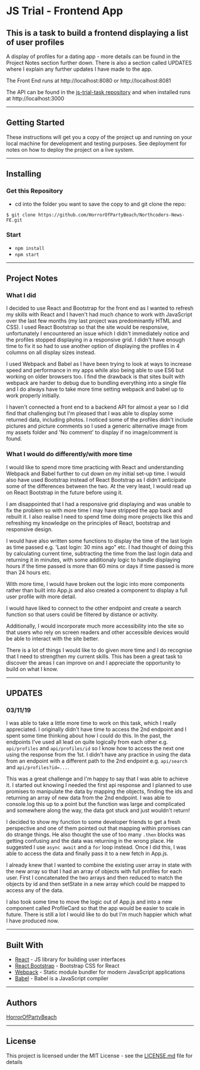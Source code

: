 # **JS Trial - Frontend App**

## **This is a task to build a frontend displaying a list of user profiles** 

A display of profiles for a dating app - more details can be found in the Project Notes section further down. There is also a section called UPDATES where I explain any further updates I have made to the app.

The Front End runs at http://localhost:8080 or http://localhost:8081

The API can be found in the [js-trial-task repository](https://github.com/HorrorOfPartyBeach/js-trial-task) and when installed runs at http://localhost:3000

------------

## **Getting Started**

These instructions will get you a copy of the project up and running on your local machine for development and testing purposes. See deployment for notes on how to deploy the project on a live system.

----------

## **Installing**

### **Get this Repository**

* cd into the folder you want to save the copy to and git clone the repo:

```
$ git clone https://github.com/HorrorOfPartyBeach/Northcoders-News-FE.git
```

### **Start**

* `npm install`
* `npm start`

--------------

## **Project Notes**

### **What I did**

I decided to use React and Bootstrap for the front end as I wanted to refresh my skills with React and I haven't had much chance to work with JavaScript over the last few months (my last project was predominantly HTML and CSS). I used React Bootstrap so that the site would be responsive, unfortunately I encountered an issue which I didn't immediately notice and the profiles stopped displaying in a responsive grid. I didn't have enough time to fix it so had to use another option of displaying the profiles in 4 columns on all display sizes instead.

I used Webpack and Babel as I have been trying to look at ways to increase speed and performance in my apps while also being able to use ES6 but working on older browsers too. I find the drawback is that sites built with webpack are harder to debug due to bundling everything into a single file and I do always have to take more time setting webpack and babel up to work properly initially.

I haven't connected a front end to a backend API for almost a year so I did find that challenging but I'm pleased that I was able to display some returned data, including photos. I noticed some of the profiles didn't include pictures and picture comments so I used a generic alternative image from my assets folder and 'No comment' to display if no image/comment is found.

### **What I would do differently/with more time**

I would like to spend more time practicing with React and understanding Webpack and Babel further to cut down on my initial set-up time. I would also have used Bootstrap instead of React Bootstrap as I didn't anticipate some of the differences between the two. At the very least, I would read up on React Bootstrap in the future before using it.

I am disappointed that I had a responsive grid displaying and was unable to fix the problem so with more time I may have stripped the app back and rebuilt it. I also realise I need to spend time doing more projects like this and refreshing my knowledge on the principles of React, bootstrap and responsive design.

I would have also written some functions to display the time of the last login as time passed e.g. 'Last login: 30 mins ago" etc. I had thought of doing this by calculating current time, subtracting the time from the last login data and returning it in minutes, with some additionaly logic to handle displaying hours if the time passed is more than 60 mins or days if time passed is more than 24 hours etc.

With more time, I would have broken out the logic into more components rather than built into App.js and also created a component to display a full user profile with more detail.

I  would have liked to connect to the other endpoint and create a search function so that users could be filtered by distance or activity.

Additionally, I would incorporate much more accessibility into the site so that users who rely on screen readers and other accessible devices would be able to interact with the site better.

There is a lot of things I would like to do given more time and I do recognise that I need to strengthen my current skills. This has been a great task to discover the areas I can improve on and I appreciate the opportunity to build on what I know.

--------------

## **UPDATES**

### **03/11/19**

I was able to take a little more time to work on this task, which I really appreciated. I originally didn't have time to access the 2nd endpoint and I spent some time thinking about how I could do this. In the past, the endpoints I've used all lead on quite logically from each other e.g. `api/profiles` and `api/profiles/id` so I know how to access the next one using the response from the 1st. I didn't have any practice in using the data from an endpoint with a different path to the 2nd endpoint e.g. `api/search` and `api/profiles?id=...`.

This was a great challenge and I'm happy to say that I was able to achieve it. I started out knowing I needed the first api response and I planned to use promises to manipulate the data by mapping the objects, finding the ids and returning an array of new data from the 2nd endpoint. I was able to console.log this up to a point but the function was large and complicated and somewhere along the way, the data got stuck and just wouldn't return!

I decided to show my function to some developer friends to get a fresh perspective and one of them pointed out that mapping within promises can do strange things. He also thought the use of too many `.then` blocks was getting confusing and the data was returning in the wrong place. He suggested I use `async await` and a `for` loop instead. Once I did this, I was able to access the data and finally pass it to a new fetch in App.js.

I already knew that I wanted to combine the existing user array in state with the new array so that I had an array of objects with full profiles for each user. First I concatenated the two arrays and then reduced to match the objects by id and then setState in a new array which could be mapped to access any of the data.

I also took some time to move the logic out of App.js and into a new component called ProfileCard so that the app would be easier to scale in future. There is still a lot I would like to do but I'm much happier which what I have produced now.

--------------

## **Built With**

* [React](https://reactjs.org/) - JS library for building user interfaces
* [React Bootstrap](https://react-bootstrap.github.io/) - Bootstrap CSS for React
* [Webpack](https://webpack.js.org/) - Static module bundler for modern JavaScript applications
* [Babel](https://react-bootstrap.github.io/) - Babel is a JavaScript compiler

----------------

## **Authors**

[HorrorOfPartyBeach](https://github.com/HorrorOfPartyBeach)

---------------

## **License**

This project is licensed under the MIT License - see the [LICENSE.md](LICENSE.md) file for details
